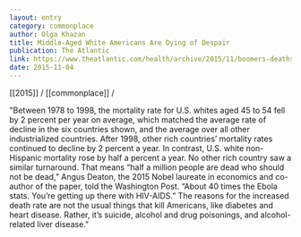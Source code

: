```yaml
---
layout: entry
category: commonplace
author: Olga Khazan
title: Middle-Aged White Americans Are Dying of Despair
publication: The Atlantic
link: https://www.theatlantic.com/health/archive/2015/11/boomers-deaths-pnas/413971/
date: 2015-11-04
---
```

 
[[2015]] / [[commonplace]] / 

"Between 1978 to 1998, the mortality rate for U.S. whites aged 45 to 54 fell by 2 percent per year on average, which matched the average rate of decline in the six countries shown, and the average over all other industrialized countries. After 1998, other rich countries’ mortality rates continued to decline by 2 percent a year. In contrast, U.S. white non-Hispanic mortality rose by half a percent a year. No other rich country saw a similar turnaround. That means “half a million people are dead who should not be dead,” Angus Deaton, the 2015 Nobel laureate in economics and co-author of the paper, told the Washington Post. “About 40 times the Ebola stats. You’re getting up there with HIV-AIDS.” The reasons for the increased death rate are not the usual things that kill Americans, like diabetes and heart disease. Rather, it’s suicide, alcohol and drug poisonings, and alcohol-related liver disease."

 
